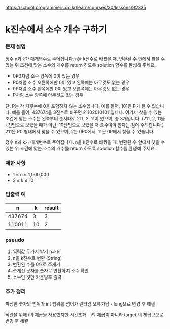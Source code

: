 https://school.programmers.co.kr/learn/courses/30/lessons/92335

# k진수에서 소수 개수 구하기

### 문제 설명
정수 n과 k가 매개변수로 주어집니다. n을 k진수로 바꿨을 때, 변환된 수 안에서 찾을 수 있는 위 조건에 맞는 소수의 개수를 return 하도록 solution 함수를 완성해 주세요.
- 0P0처럼 소수 양쪽에 0이 있는 경우
- P0처럼 소수 오른쪽에만 0이 있고 왼쪽에는 아무것도 없는 경우
- 0P처럼 소수 왼쪽에만 0이 있고 오른쪽에는 아무것도 없는 경우
- P처럼 소수 양쪽에 아무것도 없는 경우

단, P는 각 자릿수에 0을 포함하지 않는 소수입니다.
예를 들어, 101은 P가 될 수 없습니다.
예를 들어, 437674을 3진수로 바꾸면 211020101011입니다. 여기서 찾을 수 있는 조건에 맞는 소수는 왼쪽부터 순서대로 211, 2, 11이 있으며, 총 3개입니다. (211, 2, 11을 k진법으로 보았을 때가 아닌, 10진법으로 보았을 때 소수여야 한다는 점에 주의합니다.) 211은 P0 형태에서 찾을 수 있으며, 2는 0P0에서, 11은 0P에서 찾을 수 있습니다.

정수 n과 k가 매개변수로 주어집니다. n을 k진수로 바꿨을 때, 변환된 수 안에서 찾을 수 있는 위 조건에 맞는 소수의 개수를 return 하도록 solution 함수를 완성해 주세요.

### 제한 사항
- 1 ≤ n ≤ 1,000,000
- 3 ≤ k ≤ 10
### 입출력 예
| n   | k   | result |
|-----|-----|--------|
|437674| 3   | 3      |
|110011| 10  | 2      |


### pseudo

1. 입력값 두가지 받기 n과 k
2. n을 k진수로 변환 (String)
3. 변환된 수를 0으로 쪼개기
4. 쪼개진 문자를 숫자로 변환하여 소수 확인
5. 소수인 것만 카운팅후 출력

### 추가 정리
파싱한 숫자의 범위가 int 범위를 넘어가 런타임 오류가남 - long으로 변경 후 해결

직관을 위해 i의 제곱을 사용했지만 시간초과 - i의 제곱이 아니라 target 의 제곱근으로 변경 후 해결